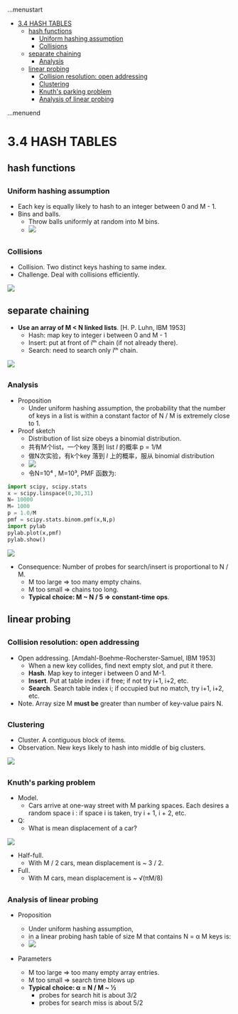 ...menustart

- [3.4 HASH TABLES](#b1d2be64b8e22579873ae5a2374af5e7)
    - [hash functions](#9a8132e3af6bfede36d4c47b3debc144)
        - [Uniform hashing assumption](#b75a0b08f1f8b9d1b5674473a56b947d)
        - [Collisions](#0289e2bf1c12517b3df378089036ca81)
    - [separate chaining](#57ce7d434d28b0136eaf7946e7c41d39)
        - [Analysis](#739e6d2a73723ec7b1919fa5a51f9b07)
    - [linear probing](#52e5c1097204596b99fe5b017f034610)
        - [Collision resolution: open addressing](#5c4e28381d69187fa0c07eebc8db352a)
        - [Clustering](#de3a31857992c01e9d9a1139971b66bc)
        - [Knuth's parking problem](#2d6ab71801bd058747c3b85fc4ab03c5)
        - [Analysis of linear probing](#b609a1736a398fa3f648d959048caab5)

...menuend


<h2 id="b1d2be64b8e22579873ae5a2374af5e7"></h2>


# 3.4 HASH TABLES

<h2 id="9a8132e3af6bfede36d4c47b3debc144"></h2>


## hash functions

<h2 id="b75a0b08f1f8b9d1b5674473a56b947d"></h2>


### Uniform hashing assumption

- Each key is equally likely to hash to an integer between 0 and M - 1.
- Bins and balls.
    - Throw balls uniformly at random into M bins.
    - ![](../imgs/algorI_hash_uniform_binball.png)

<h2 id="0289e2bf1c12517b3df378089036ca81"></h2>


### Collisions

- Collision. Two distinct keys hashing to same index.
- Challenge. Deal with collisions efficiently.

![](../imgs/algorI_hash_collision.png)


<h2 id="57ce7d434d28b0136eaf7946e7c41d39"></h2>


## separate chaining

- **Use an array of M < N linked lists**. [H. P. Luhn, IBM 1953]
    - Hash: map key to integer i between 0 and M - 1
    - Insert: put at front of iᵗʰ chain (if not already there).
    - Search: need to search only iᵗʰ chain.


![](../imgs/algorI_hash_sep_chaining.png)


<h2 id="739e6d2a73723ec7b1919fa5a51f9b07"></h2>


### Analysis

- Proposition
    - Under uniform hashing assumption, the probability that the number of keys in a list is within a constant factor of N / M is extremely close to 1.
- Proof sketch
    - Distribution of list size obeys a binomial distribution.
    - 共有M个list，一个key 落到 list *l* 的概率 p = 1/M
    - 做N次实验，有k个key 落到 *l* 上的概率，服从 binomial distribution
    - ![](../imgs/algorI_hash_sep_chain_proof.png)
    - 令N=10⁴ , M=10³, PMF 函数为:

```python
import scipy, scipy.stats
x = scipy.linspace(0,30,31)
N= 10000
M= 1000
p = 1.0/M
pmf = scipy.stats.binom.pmf(x,N,p)
import pylab
pylab.plot(x,pmf)
pylab.show()
```

![](../imgs/algorI_hash_sep_chain_proof_pmf.png)

- Consequence: Number of probes for search/insert is proportional to N / M.
    - M too large ⇒ too many empty chains.
    - M too small ⇒ chains too long.
    - **Typical choice: M ~ N / 5 ⇒ constant-time ops**.

<h2 id="52e5c1097204596b99fe5b017f034610"></h2>


## linear probing

<h2 id="5c4e28381d69187fa0c07eebc8db352a"></h2>


### Collision resolution: open addressing

- Open addressing. [Amdahl-Boehme-Rocherster-Samuel, IBM 1953]
    - When a new key collides, find next empty slot, and put it there.
    - **Hash**. Map key to integer i between 0 and M-1.
    - **Insert**. Put at table index i if free; if not try i+1, i+2, etc.
    - **Search**. Search table index i; if occupied but no match, try i+1, i+2, etc.
- Note. Array size M **must be** greater than number of key-value pairs N.
 
<h2 id="de3a31857992c01e9d9a1139971b66bc"></h2>


### Clustering

- Cluster. A contiguous block of items.
- Observation. New keys likely to hash into middle of big clusters.

![](../imgs/algorI_hash_openaddr_cluster.png)

<h2 id="2d6ab71801bd058747c3b85fc4ab03c5"></h2>


### Knuth's parking problem

- Model. 
    - Cars arrive at one-way street with M parking spaces.  Each desires a random space i : if space i is taken, try i + 1, i + 2, etc.
- Q:
    - What is mean displacement of a car?

![](../imgs/algorI_hash_knuth_packingproblem.png)

- Half-full. 
    - With M / 2 cars, mean displacement is ~ 3 / 2.
- Full. 
    - With M cars, mean displacement is ~ √(πM/8)

<h2 id="b609a1736a398fa3f648d959048caab5"></h2>


### Analysis of linear probing

- Proposition
    - Under uniform hashing assumption, 
    - in a linear probing hash table of size M that contains N = α M keys is:
    - ![](../imgs/algorI_hash_linear_probe_0.png)

- Parameters
    - M too large ⇒ too many empty array entries.
    - M too small ⇒ search time blows up
    - **Typical choice: α = N / M ~ 1⁄2** 
        - probes for search hit is about 3/2
        - probes for search miss is about 5/2




     









